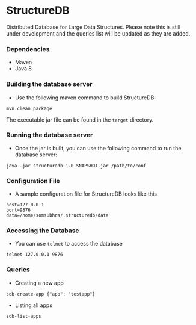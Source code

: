 # StructureDB
Distributed Database for Large Data Structures. Please note this is still under development and the queries list will be updated as they are added.

### Dependencies

* Maven
* Java 8

### Building the database server

* Use the following maven command to build StructureDB:

```
mvn clean package
```

The executable jar file can be found in the `target` directory.


### Running the database server

* Once the jar is built, you can use the following command to run the database server:

```
java -jar structuredb-1.0-SNAPSHOT.jar /path/to/conf
```

### Configuration File

* A sample configuration file for StructureDB looks like this

```
host=127.0.0.1
port=9876
data=/home/somsubhra/.structuredb/data
```


### Accessing the Database

* You can use `telnet` to access the database

```
telnet 127.0.0.1 9876
```


### Queries

* Creating a new app

```
sdb-create-app {"app": "testapp"}
```

* Listing all apps

```
sdb-list-apps
```
